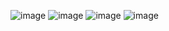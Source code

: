
![image](https://github.com/user-attachments/assets/9e3cefe9-f7b0-4cf1-af40-f296b62b1590)
![image](https://github.com/user-attachments/assets/2cc2da6f-238c-45af-bcc2-5d5b09ee0bbc)
![image](https://github.com/user-attachments/assets/045be861-32b8-4682-a44c-2ccb74dd8d51)
![image](https://github.com/user-attachments/assets/6b0494fd-74f5-4126-b46d-778a6b947644)


